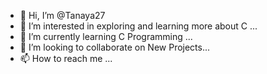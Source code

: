 - 👋 Hi, I’m @Tanaya27
- 👀 I’m interested in exploring and learning more about C ...
- 🌱 I’m currently learning C Programming ...
- 💞️ I’m looking to collaborate on New Projects...
- 📫 How to reach me ...

<!---
Tanaya27/Tanaya27 is a ✨ special ✨ repository because its `README.md` (this file) appears on your GitHub profile.
You can click the Preview link to take a look at your changes.
--->
